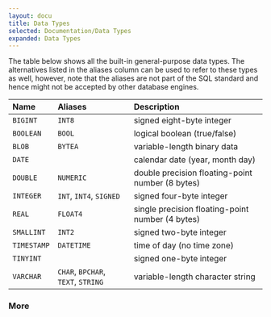 ```yaml
---
layout: docu
title: Data Types
selected: Documentation/Data Types
expanded: Data Types
---
```

The table below shows all the built-in general-purpose data types. The alternatives listed in the aliases column can be used to refer to these types as well, however, note that the aliases are not part of the SQL standard and hence might not be accepted by other database engines.

| Name | Aliases | Description |
|:---|:---|:---|
| `BIGINT` | `INT8` | signed eight-byte integer |
| `BOOLEAN` | `BOOL` | logical boolean (true/false) |
| `BLOB` | `BYTEA` | variable-length binary data |
| `DATE` |   | calendar date (year, month day) |
| `DOUBLE` | `NUMERIC` | double precision floating-point number (8 bytes) |
| `INTEGER` | `INT`, `INT4`, `SIGNED` | signed four-byte integer |
| `REAL` | `FLOAT4` | single precision floating-point number (4 bytes)|
| `SMALLINT` | `INT2` | signed two-byte integer|
| `TIMESTAMP` | `DATETIME` | time of day (no time zone) |
| `TINYINT` |   | signed one-byte integer|
| `VARCHAR` | `CHAR`, `BPCHAR`, `TEXT`, `STRING` | variable-length character string |

### More
